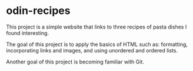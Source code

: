 # odin-recipes

This project is a simple website that links to three recipes of pasta dishes I found interesting.

The goal of this project is to apply the basics of HTML such as: formatting, incorporating links and images, and using unordered and ordered lists.

Another goal of this project is becoming familiar with Git.